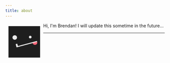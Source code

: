 ```yaml
---
title: about
---
```

Hi, I'm Brendan!
<img align="left" width="100" height="100" style="margin: 10px;" src="/ip.png" />
I will update this sometime in the future...

---
